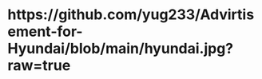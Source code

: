 <!DOCTYPE html>
<html>
<body>
<h1>https://github.com/yug233/Advirtisement-for-Hyundai/blob/main/hyundai.jpg?raw=true</h1>
